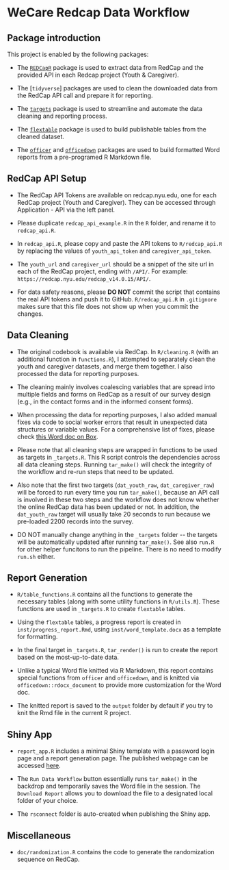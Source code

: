 # WeCare Redcap Data Workflow

## Package introduction

This project is enabled by the following packages:

- The [`REDCapR`](https://ouhscbbmc.github.io/REDCapR/) package is used to extract data from RedCap and the provided API in each Redcap project (Youth & Caregiver). 

- The [`tidyverse`] packages are used to clean the downloaded data from the RedCap API call and prepare it for reporting.

- The [`targets`](https://books.ropensci.org/targets/) package is used to streamline and automate the data cleaning and reporting process.

- The [`flextable`](https://ardata-fr.github.io/flextable-book/) package is used to build publishable tables from the cleaned dataset.

- The [`officer`](https://davidgohel.github.io/officer/) and [`officedown`](https://davidgohel.github.io/officedown/) packages are used to build formatted Word reports from a pre-programed R Markdown file.

## RedCap API Setup

- The RedCap API Tokens are available on redcap.nyu.edu, one for each RedCap project (Youth and Caregiver). They can be accessed through Application - API via the left panel.

- Please duplicate `redcap_api_example.R` in the `R` folder, and rename it to `redcap_api.R`.

- In `redcap_api.R`, please copy and paste the API tokens to `R/redcap_api.R` by replacing the values of `youth_api_token` and `caregiver_api_token`.

- The `youth_url` and `caregiver_url` should be a snippet of the site url in each of the RedCap project, ending with `/API/`. For example: `https://redcap.nyu.edu/redcap_v14.0.15/API/`.

- For data safety reasons, please **DO NOT** commit the script that contains the real API tokens and push it to GitHub. `R/redcap_api.R` in `.gitignore` makes sure that this file does not show up when you commit the changes.

## Data Cleaning

- The original codebook is available via RedCap. In `R/cleaning.R` (with an additional function in `functions.R`), I attempted to separately clean the youth and caregiver datasets, and merge them together. I also processed the data for reporting purposes.

- The cleaning mainly involves coalescing variables that are spread into multiple fields and forms on RedCap as a result of our survey design (e.g., in the contact forms and in the informed consent forms).

- When processing the data for reporting purposes, I also added manual fixes via code to social worker errors that result in unexpected data structures or variable values. For a comprehensive list of fixes, please check [this Word doc on Box](https://nyu.box.com/s/8vj7nrljzxsg7s8z68ilm80vgm2bey2m).

- Please note that all cleaning steps are wrapped in functions to be used as targets in `_targets.R`. This R script controls the dependencies across all data cleaning steps. Running `tar_make()` will check the integrity of the workflow and re-run steps that need to be updated.

- Also note that the first two targets (`dat_youth_raw`, `dat_caregiver_raw`) will be forced to run every time you run `tar_make()`, because an API call is involved in these two steps and the workflow does not know whether the online RedCap data has been updated or not. In addition, the `dat_youth_raw` target will usually take 20 seconds to run because we pre-loaded 2200 records into the survey.

- DO NOT manually change anything in the `_targets` folder -- the targets will be automatically updated after running `tar_make()`. See also `run.R` for other helper funcitons to run the pipeline. There is no need to modify `run.sh` either.

## Report Generation

- `R/table_functions.R` contains all the functions to generate the necessary tables (along with some utility functions in `R/utils.R`). These functions are used in `_targets.R` to create `flextable` tables.

- Using the `flextable` tables, a progress report is created in `inst/progress_report.Rmd`, using `inst/word_template.docx` as a template for formatting.

- In the final target in `_targets.R`, `tar_render()` is run to create the report based on the most-up-to-date data.

- Unlike a typical Word file knitted via R Markdown, this report contains special functions from `officer` and `officedown`, and is knitted via `officedown::rdocx_document` to provide more customization for the Word doc.

- The knitted report is saved to the `output` folder by default if you try to knit the Rmd file in the current R project.

## Shiny App

- `report_app.R` includes a minimal Shiny template with a password login page and a report generation page. The published webpage can be accessed [here](https://49lv5s-zezhen-wu.shinyapps.io/wecare_redcap/).

- The `Run Data Workflow` button essentially runs `tar_make()` in the backdrop and temporarily saves the Word file in the session. The `Download Report` allows you to download the file to a designated local folder of your choice.

- The `rsconnect` folder is auto-created when publishing the Shiny app.

## Miscellaneous

- `doc/randomization.R` contains the code to generate the randomization sequence on RedCap.